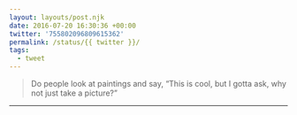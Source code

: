 ```yaml
---
layout: layouts/post.njk
date: 2016-07-20 16:30:36 +00:00
twitter: '755802096809615362'
permalink: /status/{{ twitter }}/
tags: 
  - tweet
---
```


> Do people look at paintings and say, “This is cool, but I gotta ask, why not just take a picture?”

---
